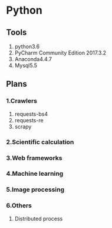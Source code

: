 # Python

## Tools
1) python3.6
2) PyCharm Community Edition 2017.3.2
3) Anaconda4.4.7
4) Mysql5.5

## Plans 
### 1.Crawlers
1) requests-bs4
2) requests-re
3) scrapy

### 2.Scientific calculation

### 3.Web frameworks

### 4.Machine learning

### 5.Image processing

### 6.Others
1) Distributed process

